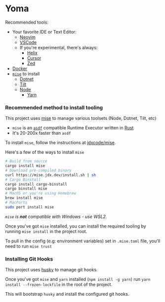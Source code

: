 # Yoma

Recommended tools:
* Your favorite IDE or Text Editor:
  * [Neovim](https://neovim.io/)
  * [VSCode](https://code.visualstudio.com/)
  * If you're experimental, there's always:
    * [Helix](https://helix-editor.com/)
    * [Cursor](https://www.cursor.so/)
    * [Zed](https://zed.dev/)
* [Docker](https://www.docker.com/)
* [`mise`](https://mise.jdx.dev/) to install
  * [Dotnet](https://dotnet.microsoft.com/)
  * [Tilt](https://tilt.dev/)
  * [Node](https://nodejs.org/en/)
    * [Yarn](https://yarnpkg.com/)

### Recommended method to install tooling
This project uses [mise](https://mise.jdx.dev/) to manage various toolsets (Node, Dotnet, Tilt, etc)
* `mise` is an [`asdf`](https://asdf-vm.com/) compatible Runtime Executor written in [Rust](https://www.rust-lang.org/)
* It's 20-200x faster than `asdf`

To install `mise`, follow the instructions at [jdxcode/mise](https://mise.jdx.dev/getting-started.html).

Here's a few of the ways to install `mise`
```sh
# Build from source
cargo install mise
# Download pre-compiled binary
curl https://mise.jdx.dev/install.sh | sh
# Cargo Binstall
cargo install cargo-binstall
cargo binstall mise
# MacOS or you're using Homebrew
brew install mise
# MacPorts
sudo port install mise
```
*`mise` is **not** compatible with Windows - use WSL2.*

Once you've got `mise` installed, you can install the required tooling by running `mise install` in the project root.

To pull in the config (e.g: environment variables) set in `.mise.toml` file, you'll need to run `mise trust`

### Installing Git Hooks
This project uses [husky](https://typicode.github.io/husky/#/) to manage git hooks.

Once you've got `mise` and `yarn` installed (`npm install -g yarn`) run `yarn install --frozen-lockfile` in the root of the project.

This will bootstrap `husky` and install the configured git hooks.
